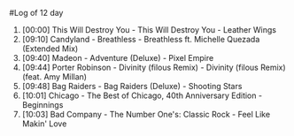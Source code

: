 #Log of 12 day

1. [00:00] This Will Destroy You - This Will Destroy You - Leather Wings
1. [09:10] Candyland - Breathless - Breathless ft. Michelle Quezada (Extended Mix)
1. [09:40] Madeon - Adventure (Deluxe) - Pixel Empire
1. [09:44] Porter Robinson - Divinity (filous Remix) - Divinity (filous Remix) (feat. Amy Millan)
1. [09:48] Bag Raiders - Bag Raiders (Deluxe) - Shooting Stars
1. [10:01] Chicago - The Best of Chicago, 40th Anniversary Edition - Beginnings
1. [10:03] Bad Company - The Number One's: Classic Rock - Feel Like Makin' Love
